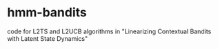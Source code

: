# hmm-bandits
code for L2TS and L2UCB algorithms in "Linearizing Contextual Bandits with Latent State Dynamics"

